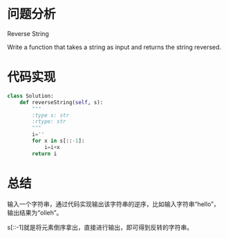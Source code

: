 # 问题分析

Reverse String

Write a function that takes a string as input and returns the string reversed.

# 代码实现

```python
class Solution:
    def reverseString(self, s):
        """
        :type s: str
        :rtype: str
        """
        i=''
        for x in s[::-1]:
            i=i+x
        return i
```

# 总结

输入一个字符串，通过代码实现输出该字符串的逆序，比如输入字符串“hello”，输出结果为“olleh”。

s[::-1]就是将元素倒序拿出，直接进行输出，即可得到反转的字符串。